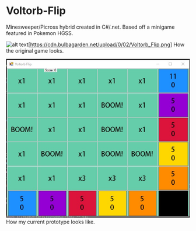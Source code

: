 # Voltorb-Flip
Minesweeper/Picross hybrid created in C#/.net. Based off a minigame featured in Pokemon HGSS.

![alt text](http://url/to/img.png)[https://cdn.bulbagarden.net/upload/0/02/Voltorb_Flip.png]
How the original game looks.

![alt text](https://github.com/TriducRoyDo/Voltorb-Flip/blob/master/Voltorb%20Flip/prototype1.jpg)
How my current prototype looks like. 
